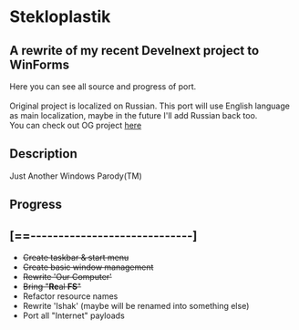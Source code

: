 # Stekloplastik
## A rewrite of my recent Develnext project to WinForms
Here you can see all source and progress of port. <br/>
<br/>
Original project is localized on Russian. This port will use English language as main localization, maybe in the future I'll add Russian back too. <br/>
You can check out OG project [here](https://github.com/localwhale20/Stekloplastik-DN)

## Description
Just Another Windows Parody(TM)

## Progress
## [==-----------------------------] <br/>
* ~~Create taskbar & start menu~~
* ~~Create basic window management~~
* ~~Rewrite 'Our Computer'~~
* ~~Bring "**Re**al **FS**"~~
* Refactor resource names
* Rewrite 'Ishak' (maybe will be renamed into something else)
* Port all "Internet" payloads